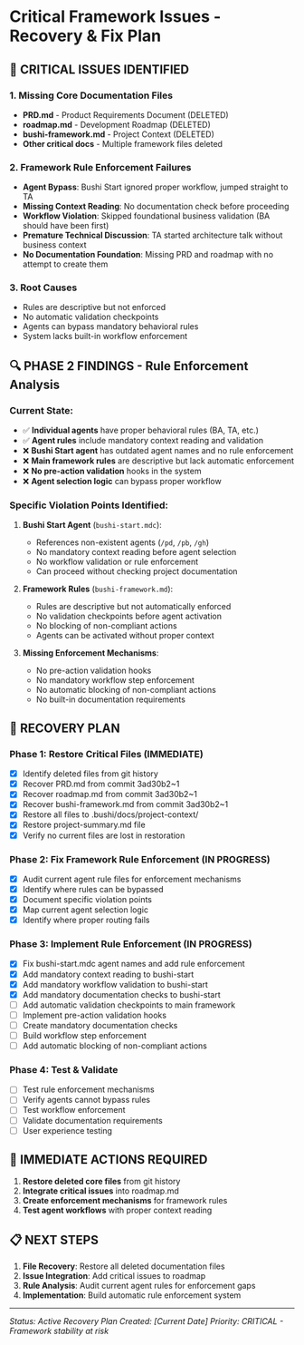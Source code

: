 # Critical Framework Issues - Recovery & Fix Plan

## 🚨 **CRITICAL ISSUES IDENTIFIED**

### **1. Missing Core Documentation Files**
- **PRD.md** - Product Requirements Document (DELETED)
- **roadmap.md** - Development Roadmap (DELETED) 
- **bushi-framework.md** - Project Context (DELETED)
- **Other critical docs** - Multiple framework files deleted

### **2. Framework Rule Enforcement Failures**
- **Agent Bypass**: Bushi Start ignored proper workflow, jumped straight to TA
- **Missing Context Reading**: No documentation check before proceeding
- **Workflow Violation**: Skipped foundational business validation (BA should have been first)
- **Premature Technical Discussion**: TA started architecture talk without business context
- **No Documentation Foundation**: Missing PRD and roadmap with no attempt to create them

### **3. Root Causes**
- Rules are descriptive but not enforced
- No automatic validation checkpoints
- Agents can bypass mandatory behavioral rules
- System lacks built-in workflow enforcement

## **🔍 PHASE 2 FINDINGS - Rule Enforcement Analysis**

### **Current State:**
- ✅ **Individual agents** have proper behavioral rules (BA, TA, etc.)
- ✅ **Agent rules** include mandatory context reading and validation
- ❌ **Bushi Start agent** has outdated agent names and no rule enforcement
- ❌ **Main framework rules** are descriptive but lack automatic enforcement
- ❌ **No pre-action validation** hooks in the system
- ❌ **Agent selection logic** can bypass proper workflow

### **Specific Violation Points Identified:**
1. **Bushi Start Agent** (`bushi-start.mdc`):
   - References non-existent agents (`/pd`, `/pb`, `/gh`)
   - No mandatory context reading before agent selection
   - No workflow validation or rule enforcement
   - Can proceed without checking project documentation

2. **Framework Rules** (`bushi-framework.md`):
   - Rules are descriptive but not automatically enforced
   - No validation checkpoints before agent activation
   - No blocking of non-compliant actions
   - Agents can be activated without proper context

3. **Missing Enforcement Mechanisms**:
   - No pre-action validation hooks
   - No mandatory workflow step enforcement
   - No automatic blocking of non-compliant actions
   - No built-in documentation requirements

## 🔄 **RECOVERY PLAN**

### **Phase 1: Restore Critical Files (IMMEDIATE)**
- [x] Identify deleted files from git history
- [x] Recover PRD.md from commit 3ad30b2~1
- [x] Recover roadmap.md from commit 3ad30b2~1  
- [x] Recover bushi-framework.md from commit 3ad30b2~1
- [x] Restore all files to .bushi/docs/project-context/
- [x] Restore project-summary.md file
- [x] Verify no current files are lost in restoration

### **Phase 2: Fix Framework Rule Enforcement (IN PROGRESS)**
- [x] Audit current agent rule files for enforcement mechanisms
- [x] Identify where rules can be bypassed
- [x] Document specific violation points
- [x] Map current agent selection logic
- [x] Identify where proper routing fails

### **Phase 3: Implement Rule Enforcement (IN PROGRESS)**
- [x] Fix bushi-start.mdc agent names and add rule enforcement
- [x] Add mandatory context reading to bushi-start
- [x] Add mandatory workflow validation to bushi-start
- [x] Add mandatory documentation checks to bushi-start
- [ ] Add automatic validation checkpoints to main framework
- [ ] Implement pre-action validation hooks
- [ ] Create mandatory documentation checks
- [ ] Build workflow step enforcement
- [ ] Add automatic blocking of non-compliant actions

### **Phase 4: Test & Validate**
- [ ] Test rule enforcement mechanisms
- [ ] Verify agents cannot bypass rules
- [ ] Test workflow enforcement
- [ ] Validate documentation requirements
- [ ] User experience testing

## 🎯 **IMMEDIATE ACTIONS REQUIRED**

1. **Restore deleted core files** from git history
2. **Integrate critical issues** into roadmap.md
3. **Create enforcement mechanisms** for framework rules
4. **Test agent workflows** with proper context reading

## 📋 **NEXT STEPS**

1. **File Recovery**: Restore all deleted documentation files
2. **Issue Integration**: Add critical issues to roadmap
3. **Rule Analysis**: Audit current agent rules for enforcement gaps
4. **Implementation**: Build automatic rule enforcement system

---
*Status: Active Recovery Plan*
*Created: [Current Date]*
*Priority: CRITICAL - Framework stability at risk*
